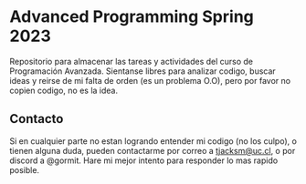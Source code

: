 # Advanced Programming Spring 2023

Repositorio para almacenar las tareas y actividades del curso de Programación Avanzada.
Sientanse libres para analizar codigo, buscar ideas y reirse de mi falta de orden (es un problema O.O), pero por favor no copien codigo, no es la idea.

## Contacto
Si en cualquier parte no estan logrando entender mi codigo (no los culpo), o tienen alguna duda, pueden contactarme por correo a tjacksm@uc.cl, o por discord a @gormit. Hare mi mejor intento para responder lo mas rapido posible.



